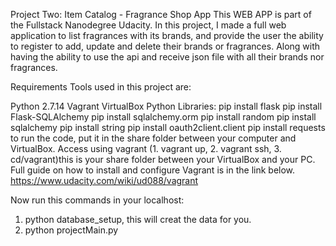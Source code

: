 Project Two: Item Catalog - Fragrance Shop App
This WEB APP is part of the Fullstack Nanodegree Udacity. In this project, I made a full web application to list fragrances with its brands, and provide the user the ability to register to add, update and delete their brands or fragrances. Along with having the ability to use the api and receive json file with all their brands nor fragrances.

Requirements
Tools used in this project are:

Python 2.7.14 
Vagrant
VirtualBox Python Libraries:
pip install flask
pip install Flask-SQLAlchemy
pip install sqlalchemy.orm
pip install random
pip install sqlalchemy
pip install string
pip install oauth2client.client
pip install requests
to run the code, put it in the share folder between your computer and VirtualBox. Access using vagrant (1. vagrant up, 2. vagrant ssh, 3. cd/vagrant)this is your share folder between your VirtualBox and your PC. Full guide on how to install and configure Vagrant is in the link below.
https://www.udacity.com/wiki/ud088/vagrant

Now run this commands in your localhost:
1. python database_setup, this will creat the data for you.
2. python projectMain.py